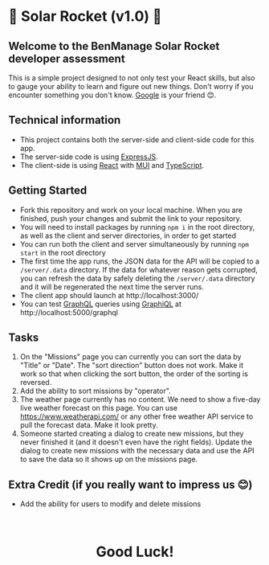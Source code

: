 # 🚀 Solar Rocket (v1.0) 🚀

## Welcome to the BenManage Solar Rocket developer assessment

This is a simple project designed to not only test your React skills, but also to gauge your ability to learn and figure out new things. Don't worry if you encounter something you don't know. [Google](https://www.google.com/) is your friend 😊.

## Technical information

- This project contains both the server-side and client-side code for this app.
- The server-side code is using [ExpressJS](https://expressjs.com/).
- The client-side is using [React](https://reactjs.org/) with [MUI](https://mui.com/) and [TypeScript](https://www.typescriptlang.org/).

## Getting Started
- Fork this repository and work on your local machine. When you are finished, push your changes and submit the link to your repository.
- You will need to install packages by running `npm i` in the root directory, as well as the client and server directories, in order to get started
- You can run both the client and server simultaneously by running `npm start` in the root directory
- The first time the app runs, the JSON data for the API will be copied to a `/server/.data` directory. If the data for whatever reason gets corrupted, you can refresh the data by safely deleting the `/server/.data` directory and it will be regenerated the next time the server runs.
- The client app should launch at http://localhost:3000/
- You can test [GraphQL](https://graphql.org/) queries using [GraphiQL](https://github.com/graphql/graphiql/tree/main/packages/graphiql#readme) at http://localhost:5000/graphql

## Tasks

1. On the "Missions" page you can currently you can sort the data by "Title" or "Date". The "sort direction" button does not work. Make it work so that when clicking the sort button, the order of the sorting is reversed.
1. Add the ability to sort missions by "operator".
1. The weather page currently has no content. We need to show a five-day live weather forecast on this page. You can use https://www.weatherapi.com/ or any other free weather API service to pull the forecast data. Make it look pretty.
1. Someone started creating a dialog to create new missions, but they never finished it (and it doesn't even have the right fields). Update the dialog to create new missions with the necessary data and use the API to save the data so it shows up on the missions page.

## Extra Credit (if you really want to impress us 😊)
- Add the ability for users to modify and delete missions

<br>

<h1 align="center">Good Luck!</h1>